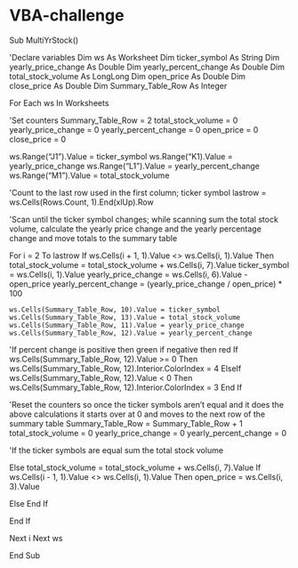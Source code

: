 # VBA-challenge

Sub MultiYrStock()

'Declare variables
Dim ws As Worksheet
Dim ticker_symbol As String
Dim yearly_price_change As Double
Dim yearly_percent_change As Double
Dim total_stock_volume As LongLong
Dim open_price As Double
Dim close_price As Double
Dim Summary_Table_Row As Integer

For Each ws In Worksheets

'Set counters
Summary_Table_Row = 2
total_stock_volume = 0
yearly_price_change = 0
yearly_percent_change = 0
open_price = 0
close_price = 0

ws.Range(“J1”).Value = ticker_symbol
ws.Range(“K1).Value = yearly_price_change
ws.Range(“L1”).Value = yearly_percent_change
ws.Range(“M1”).Value = total_stock_volume

'Count to the last row used in the first column; ticker symbol
lastrow = ws.Cells(Rows.Count, 1).End(xlUp).Row

'Scan until the ticker symbol changes; while scanning sum the total stock volume, calculate the yearly price change and the yearly percentage change and move totals to the summary table

For i = 2 To lastrow
    If ws.Cells(i + 1, 1).Value <> ws.Cells(i, 1).Value Then
    total_stock_volume = total_stock_volume + ws.Cells(i, 7).Value
    ticker_symbol = ws.Cells(i, 1).Value
    yearly_price_change = ws.Cells(i, 6).Value - open_price
    yearly_percent_change = (yearly_price_change / open_price) * 100

    ws.Cells(Summary_Table_Row, 10).Value = ticker_symbol
    ws.Cells(Summary_Table_Row, 13).Value = total_stock_volume
    ws.Cells(Summary_Table_Row, 11).Value = yearly_price_change
    ws.Cells(Summary_Table_Row, 12).Value = yearly_percent_change

'If percent change is positive then green if negative then red
    If ws.Cells(Summary_Table_Row, 12).Value >= 0 Then
    ws.Cells(Summary_Table_Row, 12).Interior.ColorIndex = 4
    ElseIf ws.Cells(Summary_Table_Row, 12).Value < 0 Then
    ws.Cells(Summary_Table_Row, 12).Interior.ColorIndex = 3
    End If

'Reset the counters so once the ticker symbols aren’t equal and it does the above calculations it starts over at 0 and moves to the next row of the summary table
    Summary_Table_Row = Summary_Table_Row + 1
    total_stock_volume = 0
    yearly_price_change = 0
    yearly_percent_change = 0

'If the ticker symbols are equal sum the total stock volume
    
Else
    total_stock_volume = total_stock_volume + ws.Cells(i, 7).Value
    If ws.Cells(i - 1, 1).Value <> ws.Cells(i, 1).Value Then
    open_price = ws.Cells(i, 3).Value

Else
    End If

End If

Next i
Next ws

End Sub
